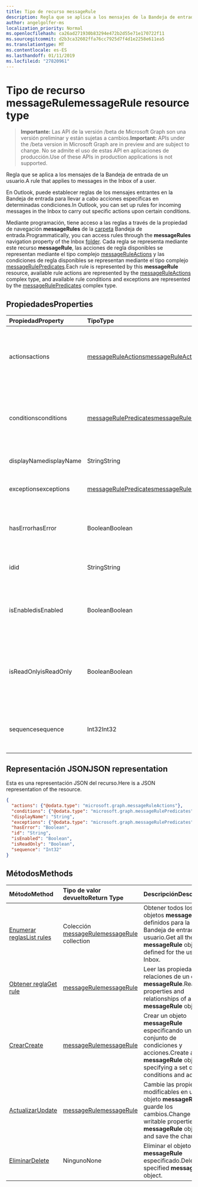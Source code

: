 ```yaml
---
title: Tipo de recurso messageRule
description: Regla que se aplica a los mensajes de la Bandeja de entrada de un usuario.
author: angelgolfer-ms
localization_priority: Normal
ms.openlocfilehash: ca26ad271930b83294e472b2d55e71e170722f11
ms.sourcegitcommit: d2b3ca32602ffa76cc7925d7f4d1e2258e611ea5
ms.translationtype: MT
ms.contentlocale: es-ES
ms.lasthandoff: 01/11/2019
ms.locfileid: "27820961"
---
```

# <a name="messagerule-resource-type"></a><span data-ttu-id="f130e-103">Tipo de recurso messageRule</span><span class="sxs-lookup"><span data-stu-id="f130e-103">messageRule resource type</span></span>

> <span data-ttu-id="f130e-104">**Importante:** Las API de la versión /beta de Microsoft Graph son una versión preliminar y están sujetas a cambios.</span><span class="sxs-lookup"><span data-stu-id="f130e-104">**Important:** APIs under the /beta version in Microsoft Graph are in preview and are subject to change.</span></span> <span data-ttu-id="f130e-105">No se admite el uso de estas API en aplicaciones de producción.</span><span class="sxs-lookup"><span data-stu-id="f130e-105">Use of these APIs in production applications is not supported.</span></span>

<span data-ttu-id="f130e-106">Regla que se aplica a los mensajes de la Bandeja de entrada de un usuario.</span><span class="sxs-lookup"><span data-stu-id="f130e-106">A rule that applies to messages in the Inbox of a user.</span></span>

<span data-ttu-id="f130e-107">En Outlook, puede establecer reglas de los mensajes entrantes en la Bandeja de entrada para llevar a cabo acciones específicas en determinadas condiciones.</span><span class="sxs-lookup"><span data-stu-id="f130e-107">In Outlook, you can set up rules for incoming messages in the Inbox to carry out specific actions upon certain conditions.</span></span> 

<span data-ttu-id="f130e-108">Mediante programación, tiene acceso a las reglas a través de la propiedad de navegación **messageRules** de la [carpeta](mailfolder.md) Bandeja de entrada.</span><span class="sxs-lookup"><span data-stu-id="f130e-108">Programmatically, you can access rules through the **messageRules** navigation property of the Inbox [folder](mailfolder.md).</span></span> <span data-ttu-id="f130e-109">Cada regla se representa mediante este recurso **messageRule**, las acciones de regla disponibles se representan mediante el tipo complejo [messageRuleActions](messageruleactions.md) y las condiciones de regla disponibles se representan mediante el tipo complejo [messageRulePredicates](messagerulepredicates.md).</span><span class="sxs-lookup"><span data-stu-id="f130e-109">Each rule is represented by this **messageRule** resource, available rule actions are represented by the [messageRuleActions](messageruleactions.md) complex type, and available rule conditions and exceptions are represented by the [messageRulePredicates](messagerulepredicates.md) complex type.</span></span>


## <a name="properties"></a><span data-ttu-id="f130e-110">Propiedades</span><span class="sxs-lookup"><span data-stu-id="f130e-110">Properties</span></span>
| <span data-ttu-id="f130e-111">Propiedad</span><span class="sxs-lookup"><span data-stu-id="f130e-111">Property</span></span>     | <span data-ttu-id="f130e-112">Tipo</span><span class="sxs-lookup"><span data-stu-id="f130e-112">Type</span></span>   |<span data-ttu-id="f130e-113">Descripción</span><span class="sxs-lookup"><span data-stu-id="f130e-113">Description</span></span>|
|:---------------|:--------|:----------|
| <span data-ttu-id="f130e-114">actions</span><span class="sxs-lookup"><span data-stu-id="f130e-114">actions</span></span> | [<span data-ttu-id="f130e-115">messageRuleActions</span><span class="sxs-lookup"><span data-stu-id="f130e-115">messageRuleActions</span></span>](messageruleactions.md) | <span data-ttu-id="f130e-116">Acciones que se van a realizar en un mensaje cuando se cumplan las condiciones correspondientes.</span><span class="sxs-lookup"><span data-stu-id="f130e-116">Actions to be taken on a message when the corresponding conditions are fulfilled.</span></span> |
| <span data-ttu-id="f130e-117">conditions</span><span class="sxs-lookup"><span data-stu-id="f130e-117">conditions</span></span> | [<span data-ttu-id="f130e-118">messageRulePredicates</span><span class="sxs-lookup"><span data-stu-id="f130e-118">messageRulePredicates</span></span>](messagerulepredicates.md) | <span data-ttu-id="f130e-119">Condiciones que, cuando se cumplan, activarán las acciones correspondientes a esa regla.</span><span class="sxs-lookup"><span data-stu-id="f130e-119">Conditions that when fulfilled, will trigger the corresponding actions for that rule.</span></span> |
| <span data-ttu-id="f130e-120">displayName</span><span class="sxs-lookup"><span data-stu-id="f130e-120">displayName</span></span> | <span data-ttu-id="f130e-121">String</span><span class="sxs-lookup"><span data-stu-id="f130e-121">String</span></span> | <span data-ttu-id="f130e-122">Nombre para mostrar de la regla.</span><span class="sxs-lookup"><span data-stu-id="f130e-122">The display name of the rule.</span></span> |
| <span data-ttu-id="f130e-123">exceptions</span><span class="sxs-lookup"><span data-stu-id="f130e-123">exceptions</span></span> | [<span data-ttu-id="f130e-124">messageRulePredicates</span><span class="sxs-lookup"><span data-stu-id="f130e-124">messageRulePredicates</span></span>](messagerulepredicates.md) | <span data-ttu-id="f130e-125">Condiciones de excepción de la regla.</span><span class="sxs-lookup"><span data-stu-id="f130e-125">Exception conditions for the rule.</span></span> |
| <span data-ttu-id="f130e-126">hasError</span><span class="sxs-lookup"><span data-stu-id="f130e-126">hasError</span></span> | <span data-ttu-id="f130e-127">Boolean</span><span class="sxs-lookup"><span data-stu-id="f130e-127">Boolean</span></span> | <span data-ttu-id="f130e-128">Indica si la regla es una condición de error.</span><span class="sxs-lookup"><span data-stu-id="f130e-128">Indicates whether the rule is in an error condition.</span></span> <span data-ttu-id="f130e-129">Solo lectura.</span><span class="sxs-lookup"><span data-stu-id="f130e-129">Read-only.</span></span> |
| <span data-ttu-id="f130e-130">id</span><span class="sxs-lookup"><span data-stu-id="f130e-130">id</span></span> |<span data-ttu-id="f130e-131">String</span><span class="sxs-lookup"><span data-stu-id="f130e-131">String</span></span>|<span data-ttu-id="f130e-132">Identificador único de la regla.</span><span class="sxs-lookup"><span data-stu-id="f130e-132">The unique identifier of the rule.</span></span> <span data-ttu-id="f130e-133">Solo lectura.</span><span class="sxs-lookup"><span data-stu-id="f130e-133">Read-only.</span></span>|
| <span data-ttu-id="f130e-134">isEnabled</span><span class="sxs-lookup"><span data-stu-id="f130e-134">isEnabled</span></span> | <span data-ttu-id="f130e-135">Boolean</span><span class="sxs-lookup"><span data-stu-id="f130e-135">Boolean</span></span> | <span data-ttu-id="f130e-136">Indica si la regla está habilitada para que se aplique a los mensajes.</span><span class="sxs-lookup"><span data-stu-id="f130e-136">Indicates whether the rule is enabled to be applied to messages.</span></span> |
| <span data-ttu-id="f130e-137">isReadOnly</span><span class="sxs-lookup"><span data-stu-id="f130e-137">isReadOnly</span></span> | <span data-ttu-id="f130e-138">Boolean</span><span class="sxs-lookup"><span data-stu-id="f130e-138">Boolean</span></span> | <span data-ttu-id="f130e-139">Indica si la regla es de solo lectura y la API de REST de reglas no la puede modificar ni eliminar.</span><span class="sxs-lookup"><span data-stu-id="f130e-139">Indicates if the rule is read-only and cannot be modified or deleted by the rules REST API.</span></span> |
| <span data-ttu-id="f130e-140">sequence</span><span class="sxs-lookup"><span data-stu-id="f130e-140">sequence</span></span> | <span data-ttu-id="f130e-141">Int32</span><span class="sxs-lookup"><span data-stu-id="f130e-141">Int32</span></span> | <span data-ttu-id="f130e-142">Indica el orden en que se ejecuta la regla entre otras reglas.</span><span class="sxs-lookup"><span data-stu-id="f130e-142">Indicates the order in which the rule is executed, among other rules.</span></span> |


## <a name="json-representation"></a><span data-ttu-id="f130e-143">Representación JSON</span><span class="sxs-lookup"><span data-stu-id="f130e-143">JSON representation</span></span>
<span data-ttu-id="f130e-144">Esta es una representación JSON del recurso.</span><span class="sxs-lookup"><span data-stu-id="f130e-144">Here is a JSON representation of the resource.</span></span>

<!-- {
  "blockType": "resource",
  "optionalProperties": [
   ],
  "@odata.type": "microsoft.graph.messageRule"
}-->

```json
{
  "actions": {"@odata.type": "microsoft.graph.messageRuleActions"},
  "conditions": {"@odata.type": "microsoft.graph.messageRulePredicates"},
  "displayName": "String",
  "exceptions": {"@odata.type": "microsoft.graph.messageRulePredicates"},
  "hasError": "Boolean",
  "id": "String",
  "isEnabled": "Boolean",
  "isReadOnly": "Boolean",
  "sequence": "Int32"
}

```

## <a name="methods"></a><span data-ttu-id="f130e-145">Métodos</span><span class="sxs-lookup"><span data-stu-id="f130e-145">Methods</span></span>
| <span data-ttu-id="f130e-146">Método</span><span class="sxs-lookup"><span data-stu-id="f130e-146">Method</span></span>           | <span data-ttu-id="f130e-147">Tipo de valor devuelto</span><span class="sxs-lookup"><span data-stu-id="f130e-147">Return Type</span></span>    |<span data-ttu-id="f130e-148">Descripción</span><span class="sxs-lookup"><span data-stu-id="f130e-148">Description</span></span>|
|:---------------|:--------|:----------|
|[<span data-ttu-id="f130e-149">Enumerar reglas</span><span class="sxs-lookup"><span data-stu-id="f130e-149">List rules</span></span>](../api/mailfolder-list-messagerules.md) | <span data-ttu-id="f130e-150">Colección [messageRule](messagerule.md)</span><span class="sxs-lookup"><span data-stu-id="f130e-150">[messageRule](messagerule.md) collection</span></span> |<span data-ttu-id="f130e-151">Obtener todos los objetos **messageRule** definidos para la Bandeja de entrada del usuario.</span><span class="sxs-lookup"><span data-stu-id="f130e-151">Get all the **messageRule** objects defined for the user's Inbox.</span></span>|
|[<span data-ttu-id="f130e-152">Obtener regla</span><span class="sxs-lookup"><span data-stu-id="f130e-152">Get rule</span></span>](../api/messagerule-get.md) | [<span data-ttu-id="f130e-153">messageRule</span><span class="sxs-lookup"><span data-stu-id="f130e-153">messageRule</span></span>](messagerule.md) |<span data-ttu-id="f130e-154">Leer las propiedades y relaciones de un objeto **messageRule**.</span><span class="sxs-lookup"><span data-stu-id="f130e-154">Read the properties and relationships of a **messageRule** object.</span></span>|
|[<span data-ttu-id="f130e-155">Crear</span><span class="sxs-lookup"><span data-stu-id="f130e-155">Create</span></span>](../api/mailfolder-post-messagerules.md) | [<span data-ttu-id="f130e-156">messageRule</span><span class="sxs-lookup"><span data-stu-id="f130e-156">messageRule</span></span>](messagerule.md) |<span data-ttu-id="f130e-157">Crear un objeto **messageRule** especificando un conjunto de condiciones y acciones.</span><span class="sxs-lookup"><span data-stu-id="f130e-157">Create a **messageRule** object by specifying a set of conditions and actions.</span></span>|
|[<span data-ttu-id="f130e-158">Actualizar</span><span class="sxs-lookup"><span data-stu-id="f130e-158">Update</span></span>](../api/messagerule-update.md) | [<span data-ttu-id="f130e-159">messageRule</span><span class="sxs-lookup"><span data-stu-id="f130e-159">messageRule</span></span>](messagerule.md) |<span data-ttu-id="f130e-160">Cambie las propiedades modificables en un objeto **messageRule** y guarde los cambios.</span><span class="sxs-lookup"><span data-stu-id="f130e-160">Change writable properties on a **messageRule** object and save the changes.</span></span> |
|[<span data-ttu-id="f130e-161">Eliminar</span><span class="sxs-lookup"><span data-stu-id="f130e-161">Delete</span></span>](../api/messagerule-delete.md) | <span data-ttu-id="f130e-162">Ninguno</span><span class="sxs-lookup"><span data-stu-id="f130e-162">None</span></span> |<span data-ttu-id="f130e-163">Eliminar el objeto **messageRule** especificado.</span><span class="sxs-lookup"><span data-stu-id="f130e-163">Delete the specified **messageRule** object.</span></span> |

<!-- uuid: 8fcb5dbc-d5aa-4681-8e31-b001d5168d79
2015-10-25 14:57:30 UTC -->
<!-- {
  "type": "#page.annotation",
  "description": "messageRule resource",
  "keywords": "",
  "section": "documentation",
  "tocPath": ""
}-->
